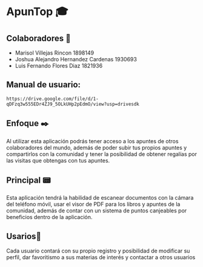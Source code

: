 # ApunTop :mortar_board:

## Colaboradores :green_book:

- Marisol Villejas Rincon 1898149
- Joshua Alejandro Hernandez Cardenas 1930693
- Luis Fernando Flores Diaz 1821936

## Manual de usuario: 
    https://drive.google.com/file/d/1-qDFzq3w555EDr4ZJ9_5OLkUHp2pEdmO/view?usp=drivesdk

## Enfoque :black_nib:

Al utilizar esta aplicación podrás tener acceso a los apuntes de
otros colaboradores del mundo, además de poder subir tus propios
apuntes y compartirlos con la comunidad y tener la posibilidad de
obtener regalías por las visitas que obtengas con tus apuntes.

## Principal :pager:

Esta aplicación tendrá la habilidad de escanear documentos con la
cámara del teléfono móvil, usar el visor de PDF para los libros y
apuntes de la comunidad, además de contar con un sistema de
puntos canjeables por beneficios dentro de la aplicación.

## Usarios:iphone:

Cada usuario contará con su propio registro y posibilidad de
modificar su perfil, dar favoritismo a sus materias de interés y
contactar a otros usuarios

